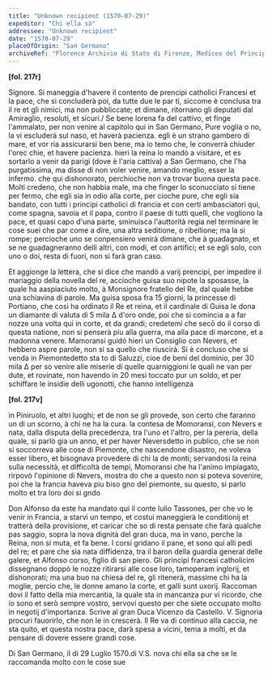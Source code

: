 ```yaml
---
title: "Unknown recipient (1570-07-29)"
expeditor: "Chi ella sà"
addressee: "Unknown recipient"
date: "1570-07-29"
placeOfOrigin: "San Germano"
archiveRef: "Florence Archivio di Stato di Firenze, Mediceo del Principato, 551, fols. -"
---
```



**[fol. 217r]**

 Signore. Si maneggia d'havere il contento de prencipi catholici Francesi et la pace, che si concluderà poi, da tutte due le par ti, siccome è conclusa tra il re et gli nimici, ma non pubbliccate; et  dimane, ritornano gli deputati dal Amiraglio, resoluti, et sicuri./  Se bene lorena fa del cattivo, et finge l'ammalato, per non venire  al capitolo qui in San Germano, Pure voglia o no, la vi escluderà sul  naso, et haverà pacienza. egli è un strano gambero di mare, et vor ria assicurarsi ben bene, ma io temo che, le converrà  chiuder l'orec chie, et havere pacienza. hieri la reina lo mandò a visitare, et es sortarlo a venir da parigi (dove è l'aria cattiva) a San Germano,  che l'ha purgatissima, ma disse di non voler venire, amando meglio,  esser la infermo. che qui dishonorato, perchioche non va trovar buona  questa pace. Molti credeno, che non habbia male, ma che finger lo  <span class="unclear">sconucciato</span> si tiene per fermo, che egli sia in odio alla corte, per cioche pure, che egli sia bandato, con tutti i principi catholici di francia et con certi ambasciatori qui, come spagna, savoia et il papa,  contro il paese di tutti quelli, che vogliono la pace, et quasi <span class="unclear">capo</span> d'una parte, sminuisca l'auttorità regia nel terminare le cose <span class="unclear">suei</span> che par come a dire, una altra seditione, o ribellione; ma la si  rompe; percioche uno <span class="unclear">se conpensiero</span> venirà dimane, che à guadagnato,  et se ne guadagneranno  delli altri, con modi, et con artifici; et se  egli solo, con uno o doi, resta di fuori, non si farà gran caso.

 Et aggionge la lettera, che si dice che mandò a varij prencipi, per  impedire il mariaggio della novella del re, accioche guisa suo  nipote la sposasse, la quale ha aaspiaciuto molto, à Monsignore fratello  del Re, dal quale hebbe una schiavina di parole. Ma  guisa sposa fra 15 giorni, la princesse di Portiano, che cosi ha  ordinato il Re et reina, et il cardinale di Guisa le dona un  diamante di valuta di 5 mila Δ d'oro onde, poi che si comincia a  a far nozze una volta qui in corte, et da grandi; credetemi che secō do il corso di questa natione, non si penserà piu alla guerra, ma  alla pace di <span class="unclear">marcone</span>, et a madonna venere. Mamoransi guidò  hieri un Consiglio con Nevers, et hebbero aspre parole, non si <span class="unclear">sa</span> quello  che riuscirà. Si è concluso che si venda in Piemonte<span class="unclear">detto</span> sta to di Saluzzi, cioe de beni del dominio, per 30 mila Δ per so venire alle miserie di quelle quarniggioni le quali ne van per dute, et rovinate, non havendo in 20 mesi toccato pur un soldo,  et per schiffare le insidie delli ugonotti, che hanno  intelligenza


**[fol. 217v]**

 in Piniruolo, et altri luoghi; et de non se gli provede, son certo che faranno un  di un scorno, à chi ne ha la cura. la <span class="unclear">contesa</span> de Momoransi, con Nevers e nata, dalla disputa della precedenza, tra l'uno et l'altro, per la  <span class="unclear">pereria</span>, della quale, si parlò gia un anno, et per haver Nevers<span class="unclear">detto</span> in publico, che se non si soccorreva alle cose di Piemonte, che <span class="unclear">nascendone</span> disastro, ne voleva esser libero, et bisognava provedere <span class="unclear">di chi</span> la de  monti; <span class="unclear">servandosi</span> la reina sulla necessità, et difficoltà de tempi, Momoransi che ha l'animo impiagato, rirpovò l'opinione di Nevers, mostra  do che a questo non si poteva sovenire, poi che la francia haveva piu biso gno del piemonte, su questo, si parlo molto et tra loro doi si <span class="unclear">gndo</span>

 Don Alfonso da este ha mandato qui il conte Iulio <span class="unclear">Tassones</span>, per che vo le venir in Francia, a starvi un tempo, et costui maneggierà le conditionij  et tratterà della provisione, et caricar che so di resta pensate che farà qualche pas saggio, sopra la nova dignità del gran duca, ma in vano, perche la  Reina, non si muta, et fa bene. I corsi gridano il pane, et sono qui  alli pedi del re; et pare che sia nata diffidenza, tra il baron  della guardia general delle galere, et Alfonso corso, figlio di san  piero. Gli principi francesi catholicim <span class="unclear">dissegnano</span> doppò le nozze  ritirarsi alle cose loro, tamoperam inglorij, et dishonorati; ma una buo na chiesa del re, gli ritenerà, massime chi ha la moglie, percio che, le donne amano la corte, et galli sunt uxorij. Raccoman dovi il fatto della mia mercantia, la quale sta in <span class="unclear">mancanza pur</span> vi ricordo, che io sono et serò sempre vostro, <span class="unclear">servovi</span> questo per  che siete occupato molto in negotij d'importanza. Scrive al gran  Duca Vicenzo da Castello. V. Signoria procuri fauorirlo, che non  le in crescerà. Il Re va di continuo alla caccia, ne sta quito, et  questa nostra  pace, darà spesa a vicini, tema a molti, et da pensare  di dovere essere grandi  cose.

Di San Germano, il di 29 Luglio 1570.<span class="unclear">di</span> V.S. <span class="unclear">nova</span> chi ella sa
           che se le raccomanda
           molto con le cose sue
        

